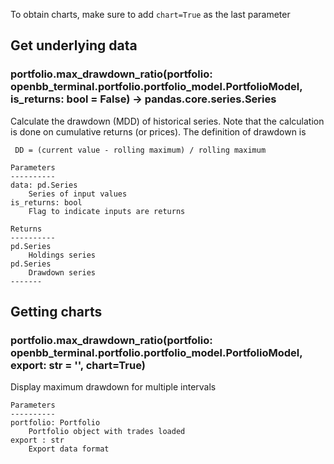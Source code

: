 To obtain charts, make sure to add `chart=True` as the last parameter

## Get underlying data 
### portfolio.max_drawdown_ratio(portfolio: openbb_terminal.portfolio.portfolio_model.PortfolioModel, is_returns: bool = False) -> pandas.core.series.Series

Calculate the drawdown (MDD) of historical series.  Note that the calculation is done
     on cumulative returns (or prices).  The definition of drawdown is

     DD = (current value - rolling maximum) / rolling maximum

    Parameters
    ----------
    data: pd.Series
        Series of input values
    is_returns: bool
        Flag to indicate inputs are returns

    Returns
    ----------
    pd.Series
        Holdings series
    pd.Series
        Drawdown series
    -------

## Getting charts 
### portfolio.max_drawdown_ratio(portfolio: openbb_terminal.portfolio.portfolio_model.PortfolioModel, export: str = '', chart=True)

Display maximum drawdown for multiple intervals

    Parameters
    ----------
    portfolio: Portfolio
        Portfolio object with trades loaded
    export : str
        Export data format
